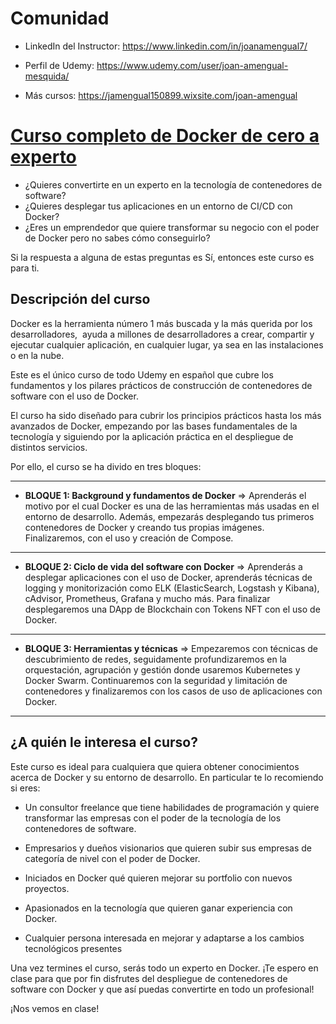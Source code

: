 # Comunidad  

* LinkedIn del Instructor: https://www.linkedin.com/in/joanamengual7/

* Perfil de Udemy: https://www.udemy.com/user/joan-amengual-mesquida/

* Más cursos: https://jamengual150899.wixsite.com/joan-amengual


# [Curso completo de Docker de cero a experto](https://jamengual150899.wixsite.com/joan-amengual)

* ¿Quieres convertirte en un experto en la tecnología de contenedores de software?
* ¿Quieres desplegar tus aplicaciones en un entorno de CI/CD con Docker?
* ¿Eres un emprendedor que quiere transformar su negocio con el poder de Docker pero no sabes cómo conseguirlo?

Si la respuesta a alguna de estas preguntas es Sí, entonces este curso es para ti.

## Descripción del curso 

Docker es la herramienta número 1 más buscada y la más querida por los desarrolladores,  ayuda a millones de desarrolladores a crear, compartir y ejecutar cualquier aplicación, en cualquier lugar, ya sea en las instalaciones o en la nube. 

Este es el único curso de todo Udemy en español que cubre los fundamentos y los pilares prácticos de construcción de contenedores de software con el uso de Docker.

El curso ha sido diseñado para cubrir los principios prácticos hasta los más avanzados de Docker, empezando por las bases fundamentales de la tecnología y siguiendo por la aplicación práctica en el despliegue de distintos servicios.

Por ello, el curso se ha divido en tres bloques: 

------------------------------------------------------------------------------------------

- **BLOQUE 1: Background y fundamentos de Docker** => Aprenderás el motivo por el cual Docker es una de las herramientas más usadas en el entorno de desarrollo. Además, empezarás desplegando tus primeros contenedores de Docker y creando tus propias imágenes. Finalizaremos, con el uso y creación de Compose.

------------------------------------------------------------------------------------------

- **BLOQUE 2: Ciclo de vida del software con Docker** => Aprenderás a desplegar aplicaciones con el uso de Docker, aprenderás técnicas de logging y monitorización como ELK (ElasticSearch, Logstash y Kibana), cAdvisor, Prometheus, Grafana y mucho más. Para finalizar desplegaremos una DApp de Blockchain con Tokens NFT con el uso de Docker.

------------------------------------------------------------------------------------------

- **BLOQUE 3: Herramientas y técnicas** => Empezaremos con técnicas de descubrimiento de redes, seguidamente profundizaremos en la orquestación, agrupación y gestión donde usaremos Kubernetes y Docker Swarm. Continuaremos con la seguridad y limitación de contenedores y finalizaremos con los casos de uso de aplicaciones con Docker.

------------------------------------------------------------------------------------------


## ¿A quién le interesa el curso?

Este curso es ideal para cualquiera que quiera obtener conocimientos acerca de Docker y su entorno de desarrollo. En particular te lo recomiendo si eres:

- Un consultor freelance que tiene habilidades de programación y quiere transformar las empresas con el poder de la tecnología de los contenedores de software.

- Empresarios y dueños visionarios que quieren subir sus empresas de categoría de nivel con el poder de Docker.

- Iniciados en Docker qué quieren mejorar su portfolio con nuevos proyectos.

- Apasionados en la tecnología que quieren ganar experiencia con Docker.

- Cualquier persona interesada en mejorar y adaptarse a los cambios tecnológicos presentes

Una vez termines el curso, serás todo un experto en Docker. ¡Te espero en clase para que por fin disfrutes del despliegue de contenedores de software con Docker y que así puedas convertirte en todo un profesional!

¡Nos vemos en clase!